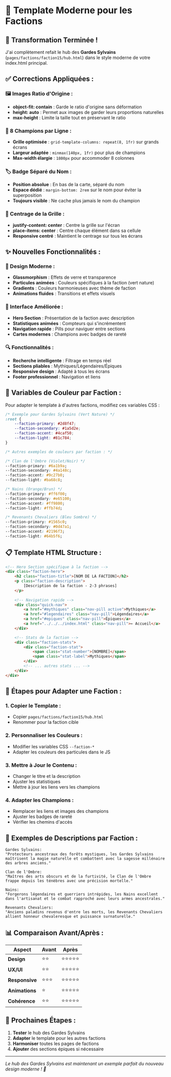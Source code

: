 # 🎨 Template Moderne pour les Factions

## 🎉 **Transformation Terminée !**

J'ai complètement refait le hub des **Gardes Sylvains** (`pages/factions/faction15/hub.html`) dans le style moderne de votre index.html principal.

## ✅ **Corrections Appliquées :**

### **🖼️ Images Ratio d'Origine :**
- **object-fit: contain** : Garde le ratio d'origine sans déformation
- **height: auto** : Permet aux images de garder leurs proportions naturelles
- **max-height** : Limite la taille tout en préservant le ratio

### **📐 8 Champions par Ligne :**
- **Grille optimisée** : `grid-template-columns: repeat(8, 1fr)` sur grands écrans
- **Largeur adaptée** : `minmax(140px, 1fr)` pour plus de champions
- **Max-width élargie** : `1800px` pour accommoder 8 colonnes

### **🏷️ Badge Séparé du Nom :**
- **Position absolue** : En bas de la carte, séparé du nom
- **Espace dédié** : `margin-bottom: 2rem` sur le nom pour éviter la superposition
- **Toujours visible** : Ne cache plus jamais le nom du champion

### **🎯 Centrage de la Grille :**
- **justify-content: center** : Centre la grille sur l'écran
- **place-items: center** : Centre chaque élément dans sa cellule
- **Responsive centré** : Maintient le centrage sur tous les écrans

## ✨ **Nouvelles Fonctionnalités :**

### **🎨 Design Moderne :**
- **Glassmorphism** : Effets de verre et transparence
- **Particules animées** : Couleurs spécifiques à la faction (vert nature)
- **Gradients** : Couleurs harmonieuses avec thème de faction
- **Animations fluides** : Transitions et effets visuels

### **📱 Interface Améliorée :**
- **Hero Section** : Présentation de la faction avec description
- **Statistiques animées** : Compteurs qui s'incrémentent
- **Navigation rapide** : Pills pour naviguer entre sections
- **Cartes modernes** : Champions avec badges de rareté

### **🔍 Fonctionnalités :**
- **Recherche intelligente** : Filtrage en temps réel
- **Sections pliables** : Mythiques/Légendaires/Épiques
- **Responsive design** : Adapté à tous les écrans
- **Footer professionnel** : Navigation et liens

## 🎯 **Variables de Couleur par Faction :**

Pour adapter le template à d'autres factions, modifiez ces variables CSS :

```css
/* Exemple pour Gardes Sylvains (Vert Nature) */
:root {
    --faction-primary: #2d8f47;
    --faction-secondary: #1a5d2e;
    --faction-accent: #4caf50;
    --faction-light: #81c784;
}

/* Autres exemples de couleurs par faction : */

/* Clan de l'Ombre (Violet/Noir) */
--faction-primary: #6a1b9a;
--faction-secondary: #4a148c;
--faction-accent: #9c27b0;
--faction-light: #ba68c8;

/* Nains (Orange/Brun) */
--faction-primary: #ff6f00;
--faction-secondary: #e65100;
--faction-accent: #ff9800;
--faction-light: #ffb74d;

/* Revenants Chevaliers (Bleu Sombre) */
--faction-primary: #1565c0;
--faction-secondary: #0d47a1;
--faction-accent: #2196f3;
--faction-light: #64b5f6;
```

## 📋 **Template HTML Structure :**

```html
<!-- Hero Section spécifique à la faction -->
<div class="faction-hero">
    <h2 class="faction-title">[NOM DE LA FACTION]</h2>
    <p class="faction-description">
        [Description de la faction - 2-3 phrases]
    </p>
    
    <!-- Navigation rapide -->
    <div class="quick-nav">
        <a href="#mythiques" class="nav-pill active">Mythiques</a>
        <a href="#legendaires" class="nav-pill">Légendaires</a>
        <a href="#epiques" class="nav-pill">Épiques</a>
        <a href="../../../index.html" class="nav-pill">← Accueil</a>
    </div>

    <!-- Stats de la faction -->
    <div class="faction-stats">
        <div class="faction-stat">
            <span class="stat-number">[NOMBRE]</span>
            <span class="stat-label">Mythiques</span>
        </div>
        <!-- ... autres stats ... -->
    </div>
</div>
```

## 🔧 **Étapes pour Adapter une Faction :**

### **1. Copier le Template :**
- Copier `pages/factions/faction15/hub.html`
- Renommer pour la faction cible

### **2. Personnaliser les Couleurs :**
- Modifier les variables CSS `--faction-*`
- Adapter les couleurs des particules dans le JS

### **3. Mettre à Jour le Contenu :**
- Changer le titre et la description
- Ajuster les statistiques
- Mettre à jour les liens vers les champions

### **4. Adapter les Champions :**
- Remplacer les liens et images des champions
- Ajuster les badges de rareté
- Vérifier les chemins d'accès

## 🎨 **Exemples de Descriptions par Faction :**

```
Gardes Sylvains:
"Protecteurs ancestraux des forêts mystiques, les Gardes Sylvains maîtrisent la magie naturelle et combattent avec la sagesse millénaire des arbres anciens."

Clan de l'Ombre:
"Maîtres des arts obscurs et de la furtivité, le Clan de l'Ombre frappe depuis les ténèbres avec une précision mortelle."

Nains:
"Forgerons légendaires et guerriers intrépides, les Nains excellent dans l'artisanat et le combat rapproché avec leurs armes ancestrales."

Revenants Chevaliers:
"Anciens paladins revenus d'entre les morts, les Revenants Chevaliers allient honneur chevaleresque et puissance surnaturelle."
```

## 📊 **Comparaison Avant/Après :**

| Aspect | Avant | Après |
|--------|-------|-------|
| **Design** | ⭐⭐ | ⭐⭐⭐⭐⭐ |
| **UX/UI** | ⭐⭐ | ⭐⭐⭐⭐⭐ |
| **Responsive** | ⭐⭐⭐ | ⭐⭐⭐⭐⭐ |
| **Animations** | ⭐ | ⭐⭐⭐⭐⭐ |
| **Cohérence** | ⭐⭐ | ⭐⭐⭐⭐⭐ |

## 🚀 **Prochaines Étapes :**

1. **Tester** le hub des Gardes Sylvains
2. **Adapter** le template pour les autres factions
3. **Harmoniser** toutes les pages de factions
4. **Ajouter** des sections épiques si nécessaire

---

*Le hub des Gardes Sylvains est maintenant un exemple parfait du nouveau design moderne ! 🌟*

